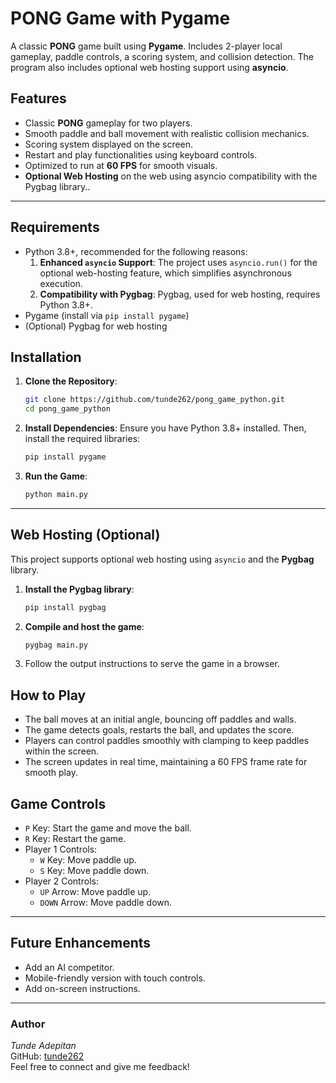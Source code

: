 # PONG Game with Pygame

A classic **PONG** game built using **Pygame**. Includes 2-player local gameplay, paddle controls, a scoring system, and collision detection. The program also includes optional web hosting support using **asyncio**.

## Features
- Classic **PONG** gameplay for two players.
- Smooth paddle and ball movement with realistic collision mechanics.
- Scoring system displayed on the screen.
- Restart and play functionalities using keyboard controls.
- Optimized to run at **60 FPS** for smooth visuals.
- **Optional Web Hosting** on the web using asyncio compatibility with the Pygbag library..

---

## Requirements

- Python 3.8+, recommended for the following reasons:
  1. **Enhanced `asyncio` Support**: The project uses `asyncio.run()` for the optional web-hosting feature, which simplifies asynchronous execution.
  2. **Compatibility with Pygbag**: Pygbag, used for web hosting, requires Python 3.8+.
- Pygame (install via `pip install pygame`)
- (Optional) Pygbag for web hosting

## Installation

1. **Clone the Repository**:
   
   ```bash
   git clone https://github.com/tunde262/pong_game_python.git
   cd pong_game_python
   ```
   
3. **Install Dependencies**: Ensure you have Python 3.8+ installed. Then, install the required libraries:
   
   ```bash
   pip install pygame
   ```

4. **Run the Game**:
   
   ```bash
   python main.py
   ```

---

## Web Hosting (Optional)

This project supports optional web hosting using `asyncio` and the **Pygbag** library.

1. **Install the Pygbag library**:
   ```bash
   pip install pygbag
   ```
   
2. **Compile and host the game**:
   ```bash
   pygbag main.py
   ```

3. Follow the output instructions to serve the game in a browser.

## How to Play

- The ball moves at an initial angle, bouncing off paddles and walls.
- The game detects goals, restarts the ball, and updates the score.
- Players can control paddles smoothly with clamping to keep paddles within the screen.
- The screen updates in real time, maintaining a 60 FPS frame rate for smooth play.

## Game Controls

- `P` Key: Start the game and move the ball.
- `R` Key: Restart the game.
- Player 1 Controls:
  - `W` Key: Move paddle up.
  - `S` Key: Move paddle down.
- Player 2 Controls:
  - `UP` Arrow: Move paddle up.
  - `DOWN` Arrow: Move paddle down.

---

## Future Enhancements
- Add an AI competitor.
- Mobile-friendly version with touch controls.
- Add on-screen instructions.

---

### Author
*Tunde Adepitan*  
GitHub: [tunde262](https://github.com/tunde262)  
Feel free to connect and give me feedback!
